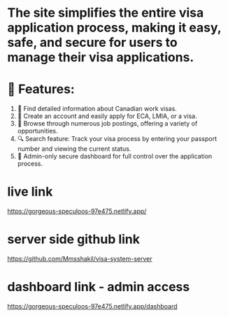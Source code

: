 # The site simplifies the entire visa application process, making it easy, safe, and secure for users to manage their visa applications.

# 🌟 Features:
1. 📄 Find detailed information about Canadian work visas.
2. 📝 Create an account and easily apply for ECA, LMIA, or a visa.
3. 💼 Browse through numerous job postings, offering a variety of opportunities.
4. 🔍 Search feature: Track your visa process by entering your passport number and viewing the current status.
5. 🔐 Admin-only secure dashboard for full control over the application process.

# live link
https://gorgeous-speculoos-97e475.netlify.app/

# server side github link
https://github.com/Mmsshakil/visa-system-server


# dashboard link - admin access
https://gorgeous-speculoos-97e475.netlify.app/dashboard